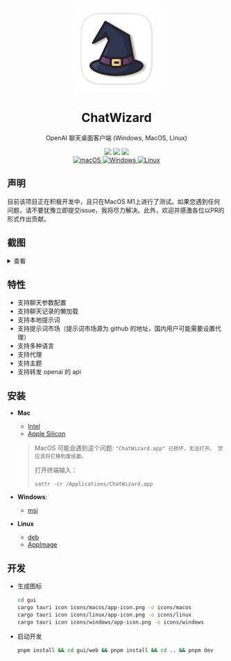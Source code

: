 <p align="center">
  <img width="200" src="./assets/logo.png" alt="ChatWizard">
  <h1 align="center">ChatWizard</h1>
  <p align="center">OpenAI 聊天桌面客户端 (Windows, MacOS, Linux)</p>
</p>

<div align=center>
  <div align=center>
  </div>
  <div>
    <img src="https://img.shields.io/github/package-json/v/lisiur/ChatWizard" />
    <img src="https://visitor-badge.glitch.me/badge?page_id=lisiur.ChatWizard" />
    <img src="https://img.shields.io/github/downloads/lisiur/ChatWizard/total" />
  </div>
  <div>
    <a href="https://github.com/Synaptrix/ChatGPT-Desktop/releases/latest">
      <img alt="macOS" src="https://img.shields.io/badge/-macOS-black?logo=apple&logoColor=white" />
    </a>
    <a href="https://github.com/Synaptrix/ChatGPT-Desktop/releases/latest">
      <img alt="Windows" src="https://img.shields.io/badge/-Windows-blue?logo=windows&logoColor=white" />
    </a>
    <a href="https://github.com/Synaptrix/ChatGPT-Desktop/releases/latest">
      <img alt="Linux" src="https://img.shields.io/badge/-Linux-yellow?logo=linux&logoColor=white" />
    </a>
  </div>
</div>

## 声明

目前该项目正在积极开发中，且只在MacOS M1上进行了测试。如果您遇到任何问题，请不要犹豫立即提交issue，我将尽力解决。此外，欢迎并感激各位以PR的形式作出贡献。

## 截图

<details>
<summary>查看</summary>
<img src="./assets/live.gif" />
<img src="./assets/chat.jpeg" />
<img src="./assets/chat-config.jpeg" />
<img src="./assets/prompt.jpeg" />
<img src="./assets/prompt-market.jpeg" />
<img src="./assets/prompt-market2.jpeg" />
<img src="./assets/settings.jpeg" />
</details>


## 特性

- 支持聊天参数配置
- 支持聊天记录的懒加载
- 支持本地提示词
- 支持提示词市场（提示词市场源为 github 的地址，国内用户可能需要设置代理）
- 支持多种语言
- 支持代理
- 支持主题
- 支持转发 openai 的 api

## 安装

- **Mac**

    - [Intel](https://github.com/lisiur/ChatWizard/releases/download/v0.0.41/ChatWizard_0.0.41_x64.dmg)
    - [Apple Silicon](https://github.com/lisiur/ChatWizard/releases/download/v0.0.41/ChatWizard_0.0.41_aarch64.dmg)

    > MacOS 可能会遇到这个问题: `"ChatWizard.app" 已损坏，无法打开。 您应该将它移到废纸篓。`
    > 
    > 打开终端输入：
    > 
    > ```shell
    > xattr -cr /Applications/ChatWizard.app
    > ```

- **Windows**: 

    - [msi](https://github.com/lisiur/ChatWizard/releases/download/v0.0.41/ChatWizard_0.0.41_x64_en-US.msi)

- **Linux**
    - [deb](https://github.com/lisiur/ChatWizard/releases/download/v0.0.41/chat-wizard_0.0.41_amd64.deb)
    - [AppImage](https://github.com/lisiur/ChatWizard/releases/download/v0.0.41/chat-wizard_0.0.41_amd64.AppImage)

## 开发

- 生成图标

    ```bash
    cd gui
    cargo tauri icon icons/macos/app-icon.png -o icons/macos
    cargo tauri icon icons/linux/app-icon.png -o icons/linux
    cargo tauri icon icons/windows/app-icon.png -o icons/windows
    ```
- 启动开发
    ```bash
    pnpm install && cd gui/web && pnpm install && cd .. && pnpm dev
    ```
